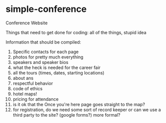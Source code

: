 # simple-conference
Conference Website

Things that need to get done for coding:
all of the things, stupid idea

Information that should be compiled:
1) Specific contacts for each page
2) photos for pretty much everything
3) speakers and speaker bios
4) what the heck is needed for the career fair
5) all the tours (times, dates, starting locations)
6) about ans
7) respectful behavior
8) code of ethics
9) hotel maps!
10) pricing for attendance
11) is it ok that the Once you're here page goes straight to the map?
12) for registration, do we need some sort of record keeper or can we use a third party to the site? (google forms?) more formal?
